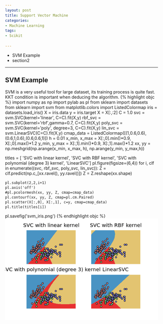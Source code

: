 ```yaml
---
layout: post
title: Support Vector Machine
categories:
- Machine Learning
tags:
- Scikit

---
```

* SVM Example 
* section2
---

## SVM Example
SVM is a very useful tool for large dataset, its training process is quite fast. KKT condition is important when deducing the algorithm.
{% highlight objc %}
import numpy as np
import pylab as pl
from sklearn import datasets
from sklearn import svm
from matplotlib.colors import ListedColormap
iris = datasets.load_iris()
X = iris.data
y = iris.target
X = X[:,:2]
C = 1.0
svc = svm.SVC(kernel='linear', C=C).fit(X,y)
rbf_svc = svm.SVC(kernel='rbf',gamma=0.7, C=C).fit(X,y)
poly_svc = svm.SVC(kernel='poly', degree=3, C=C).fit(X,y)
lin_svc = svm.LinearSVC(C=C).fit(X,y)
cmap_data = ListedColormap([(1,0.6,0.6),(0.6,1,0.6),(0.6,0.6,1)])
h = 0.01
x_min, x_max = X[:,0].min()*0.9, X[:,0].max()*1.2
y_min, y_max = X[:,1].min()*0.9, X[:,1].max()*1.2
xx, yy = np.meshgrid(np.arange(x_min, x_max, h),
                     np.arange(y_min, y_max,h))

titles = [ 'SVC with linear kernel',
            'SVC with RBF kernel',
           'SVC with polynomial (degree 3) kernel',
           'LinearSVC']
pl.figure(figsize=(6,4))
for i, clf in enumerate((svc, rbf_svc, poly_svc, lin_svc)):
    Z = clf.predict(np.c_[xx.ravel(), yy.ravel()])
    Z = Z.reshape(xx.shape)
    
    pl.subplot(2,2,i+1)
    pl.axis('off')
    #pl.pcolormesh(xx, yy, Z, cmap=cmap_data)
    pl.contourf(xx, yy, Z, cmap=pl.cm.Paired)
    pl.scatter(X[:,0], X[:,1], c=y, cmap=cmap_data)
    pl.title(titles[i])

pl.savefig('svm_iris.png')
{% endhighlight objc %}
![svm_iris.png](/png/svm_iris.png)
